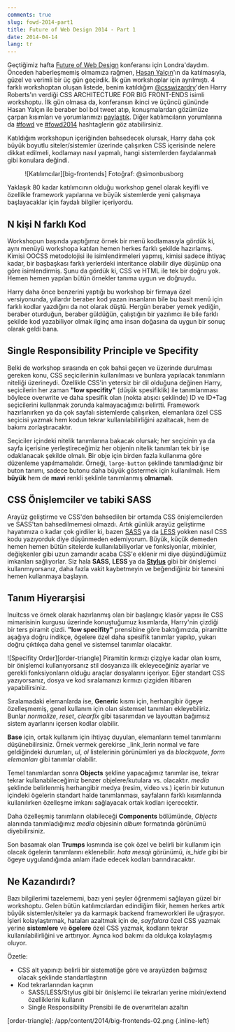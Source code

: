 ```yaml
---
comments: true
slug: fowd-2014-part1
title: Future of Web Design 2014 - Part 1
date: 2014-04-14
lang: tr
---
```

Geçtiğimiz hafta [Future of Web Design](http://futureofwebdesign.com/london-2014/) konferansı için Londra'daydım. Önceden haberleşmemiş olmamıza rağmen, [Hasan Yalçın](http://twitter.com/hasanyalcin)'ın da katılmasıyla, güzel ve verimli bir üç gün geçirdik. İlk gün workshoplar için ayrılmıştı. 4 farklı workshoptan oluşan listede, benim katıldığım [@csswizardry](https://twitter.com/csswizardry)'den Harry Roberts'ın verdiği CSS ARCHITECTURE FOR BIG FRONT-ENDS isimli workshoptu. İlk gün olmasa da, konferansın ikinci ve üçüncü gününde Hasan Yalçın ile beraber bol bol tweet atıp, konuşmalardan gözümüze çarpan kısımları ve yorumlarımızı [paylaştık](https://twitter.com/search?q=%40bcinarli%20%23fowd). Diğer katılımcıların yorumlarına da [#fowd](https://twitter.com/search?q=%23fowd) ve [#fowd2014](https://twitter.com/search?q=%23fowd2014) hashtaglerin göz atabilirsiniz.

Katıldığım workshopun içeriğinden bahsedecek olursak, Harry daha çok büyük boyutlu siteler/sistemler üzerinde çalışırken CSS içerisinde nelere dikkat edilmeli, kodlamayı nasıl yapmalı, hangi sistemlerden faydalanmalı gibi konulara değindi.

<figure markdown="1">
![Katılımcılar][big-frontends]
<span class="credits">Fotoğraf: @simonbusborg</span>
</figure>
Yaklaşık 80 kadar katılımcının olduğu workshop genel olarak keyifli ve özellikle framework yapılarına ve büyük sistemlerde yeni çalışmaya başlayacaklar için faydalı bilgiler içeriyordu.

## N kişi N farklı Kod
Workshopun başında yaptığımız örnek bir menü kodlamasıyla gördük ki, aynı menüyü workshopa katılan hemen herkes farklı şekilde hazırlamış. Kimisi OOCSS metodolojisi ile isimlendirmeleri yapmış, kimisi sadece ihtiyaç kadar, bir başbaşkası farklı yerlerdeki interitance olabilir diye düşünüp ona göre isimlendirmiş. Şunu da gördük ki, CSS ve HTML ile tek bir doğru yok. Hemen hemen yapılan bütün örnekler tanıma uygun ve doğruydu.

Harry daha önce benzerini yaptığı bu workshop bir firmaya özel versiyonunda, yıllardır beraber kod yazan insanların bile bu basit menü için farklı kodlar yazdığını da not olarak düştü. Hergün beraber yemek yediğin, beraber oturduğun, beraber güldüğün, çalıştığın bir yazılımcı ile bile farklı şekilde kod yazabiliyor olmak ilginç ama insan doğasına da uygun bir sonuç olarak geldi bana.

## Single Responsibility Principle ve Specifity
Belki de workshop sırasında en çok bahsi geçen ve üzerinde durulması gereken konu, CSS seçicilerinin kullanılması ve bunlara yapılacak tanımların niteliği üzerineydi. Özellikle CSS'in yetersiz bir dil olduğuna değinen Harry, seçicilerin her zaman __"low specifity"__ (düşük spesifiklik) ile tanımlanması böylece overwrite ve daha spesifik olan (nokta atışıcı şeklinde) ID ve ID+Tag seçicilerini kullanmak zorunda kalmayacağımızı belirtti. Framework hazırlanırken ya da çok sayfalı sistemlerde çalışırken, elemanlara özel CSS seçicisi yazmak hem kodun tekrar kullanılabilirliğini azaltacak, hem de bakımı zorlaştıracaktır.

Seçiciler içindeki nitelik tanımlarına bakacak olursak; her seçicinin ya da sayfa içerisine yerleştireceğimiz her objenin nitelik tanımları tek bir işe odaklanacak şekilde olmalı. Bir obje için birden fazla kullanıma göre düzenleme yapılmamalıdır. Örneği, `large-button` şeklinde tanımladığınız bir buton tanımı, sadece butonu daha büyük göstermek için kullanılmalı. Hem __büyük__ hem de __mavi__ renkli şeklinle tanımlanmış __olmamalı__.

## CSS Önişlemciler ve tabiki SASS
Arayüz geliştirme ve CSS'den bahsedilen bir ortamda CSS önişlemcilerden ve SASS'tan bahsedilmemesi olmazdı. Artık günlük arayüz geliştirme hayatımıza o kadar çok girdiler ki, bazen [SASS](http://sass-lang.com/) ya da [LESS](http://lesscss.org/) yokken nasıl CSS kodu yazıyorduk diye düşünmeden edemiyorum. Büyük, küçük demeden hemen hemen bütün sitelerde kullanılabiliyorlar ve fonksiyonlar, mixinler, değişkenler gibi uzun zamandır acaba CSS'e eklenir mi diye düşündüğümüz imkanları sağlıyorlar. Siz hala __SASS__, __LESS__ ya da __[Stylus](http://learnboost.github.io/stylus/)__ gibi bir önişlemci kullanmıyorsanız, daha fazla vakit kaybetmeyin ve beğendiğiniz bir tanesini hemen kullanmaya başlayın.

## Tanım Hiyerarşisi
Inuitcss ve örnek olarak hazırlanmış olan bir başlangıç klasör yapısı ile CSS mimarisinin kurgusu üzerinde konuştuğumuz kısımlarda, Harry'nin çizdiği bir ters piramit çizdi. __"low specifity"__ prensibine göre baktığımızda, piramitte aşağıya doğru indikçe, ögelere özel daha spesifik tanımlar yapılıp, yukarı doğru çıktıkça daha genel ve sistemsel tanımlar olacaktır.

![Specifity Order][order-triangle] Piramitin kırmızı çizgiye kadar olan kısmı, bir önişlemci kullanıyorsanız stil dosyanıza ilk ekleyeceğiniz ayarlar ve gerekli fonksiyonların olduğu araçlar dosyalarını içeriyor. Eğer standart CSS yazıyorsanız, dosya ve kod sıralamanızı kırmızı çizgiden itibaren yapabilirsiniz.

Sıralamadaki elemanlarda ise, __Generic__ kısmı için, herhangibir ögeye özelleşmemiş, genel kullanım için olan sistemsel tanımları ekleyebiliriz. Bunlar _normalize_, _reset_, _clearfix_ gibi tasarımdan ve layouttan bağımsız sistem ayarlarını içersen kodlar olabilir.

__Base__ için, ortak kullanım için ihtiyaç duyulan, elemanların temel tanımlarını düşünebilirsiniz. Örnek vermek gerekirse _link_lerin normal ve fare geldiğindeki durumları, _ul_, _ol_ listelerinin görünümleri ya da _blockquote_, _form elemanları_ gibi tanımlar olabilir.

Temel tanımlardan sonra __Objects__ şekline yapacağımız tanımlar ise, tekrar tekrar kullanabileceğimiz benzer objelere/kutulara vs. olacaktır. _media_ şeklinde belirlenmiş herhangibir medya (resim, video vs.) içerin bir kutunun içindeki ögelerin standart halde tanımlanması, sayfaların farklı kısımlarında kullanılırken özelleşme imkanı sağlayacak ortak kodları içerecektir.

Daha özelleşmiş tanımların olabileceği __Components__ bölümünde, _Objects_ alanında tanımladığımız _media_ objesinin _album_ formatında görünümü diyebilirsiniz.

Son basamak olan __Trumps__ kısmında ise çok özel ve belirli bir kullanım için olacak ögelerin tanımlarını eklenebilir. _hata mesajı_ görünümü, _is_hide_ gibi bir ögeye uygulandığında anlam ifade edecek kodları barındıracaktır.


## Ne Kazandırdı?
Bazı bilgilerimi tazelememi, bazı yeni şeyler öğrenmemi sağlayan güzel bir workshoptu. Gelen bütün katılımcılardan edindiğim fikir, hemen herkes artık büyük sistemler/siteler ya da karmaşık backend frameworkleri ile uğraşıyor. İşleri kolaylaştırmak, hataları azaltmak için de, _sayfalara_ özel CSS yazmak yerine __sistemlere__ ve __ögelere__ özel CSS yazmak, kodların tekrar kullanılabilirliğini ve arttırıyor. Ayrıca kod bakımı da oldukça kolaylaşmış oluyor.

Özetle:

* CSS alt yapınızı belirli bir sistematiğe göre ve arayüzden bağımsız olacak şeklinde standartlaştırın
* Kod tekrarlarından kaçının
    - SASS/LESS/Stylus gibi bir önişlemci ile tekrarları yerine mixin/extend özelliklerini kullanın
    - Single Responsibility Prensibi ile de overwriteları azaltın


[big-frontends]: /app/content/2014/big-frontends-01.jpg
[order-triangle]: /app/content/2014/big-frontends-02.png {.inline-left}